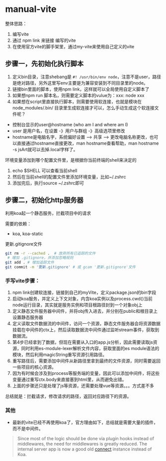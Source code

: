 # manual-vite

整体思路：
1. 编写vite
2. 通过 npm link 来链接 编写的vite
3. 在使用官方vite的脚手架里，通过my-vite来使用自己定义的vite

## 步骤一，先初始化执行脚本

1. 定义bin目录，注意shebang是 `#! /usr/bin/env node`，注意不是user，路径是绝对路径，另外这里写env主要是为兼容安装到不同目录里的node。
2. 链接bin里面的脚本，使用npm link，这样就可以全局使用自定义脚本了
3. 如果想npm run 脚本名，则需要定义脚本的vulue为：xxx: node xxx
4. 如果想在script里直接执行脚本，则需要使用软连接，也就是模块在node_modules/.bin/ 目录里生成软连接才可以，怎么手动生成这个软连接文件呢？

- 控制台显示的user@hostname (who am I and where am I)
- user 是用户名，在设置 -》用户与群组 -》高级选项里修改
- hostname是电脑名字，系统偏好设置 --> 共享 --> 更改电脑名称更改，也可以直接通过hostname直接更改，man hostname查看帮助，man hostname -s jsArt就可以去掉.local字样了。

环境变量添加到哪个配置文件里，是根据你当前终端的shell来决定的
1. echo $SHELL 可以查看当前shell
2. 然后在当前shell的配置文件里添加环境变量，比如~/.zshrc
3. 添加完后，执行source ~/.zshrc即可

## 步骤二，初始化http服务器

利用koa起一个静态服务，拦截项目中的请求

需要的依赖：
- koa, koa-static

更新.gitignore文件

```bash
git rm -r --cached .  # 放弃所有已追踪的文件
 # 增加 .gitignore，并添加忽略规则
git add . # 增加追踪文件
git commit -m '更新.gitignore' # 或 gcam '更新.gitignore'文件
```

### 手写vite步骤：

1. npm link创建软连接，链接到自己的myVite，定义package.json的bin字段
2. 启动koa服务，并定义上下文对象，内含koa实例以及process.cwd()当前node运行目录，其实就是服务实例和项目根路径封到一个对象obj上
3. 定义静态文件服务器中间件，并将obj传入进去，并分别在public和根目录上设置静态服务器
4. 定义读取文件数据流的中间件，访问一个资源，静态文件服务器会将资源数据挂载在中间件的ctx上，然后读取数据流中间件通过监听stream事件，获取到数据流。
5. 第4步已经拿到了数据，但现在需要从入口的app.js分析，因此需要读取js资源，同时利用es-module-lexer解析文件内容，获取里面的es module语法的模块，然后利用magicString重写资源引用路径。
6. 重写路径后，需要添加中间件从新路径里拿到最终的文件资源，同时需要返回一些项目的核心资源。
7. 因为有时候会涉及到process等服务端的变量，因此可以添加中间件，将这些变量通过重写ctx.body来直接塞到html里，从而避免出错。
8. 上面的步骤还只是处理了js等资源，还需要处理vue等资源。。。方式差不多

总结就是：拦截请求，修改请求的路径，返回对应路径下的资源。
### 其他

- 最新的vite已经不再使用koa了，官方理由如下，总结就是需要大量的插件，而不是中间件。

> Since most of the logic should be done via plugin hooks instead of middlewares, the need for middlewares is greatly reduced. The internal server app is now a good old [connect](https://github.com/senchalabs/connect) instance instead of Koa.


